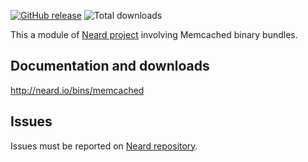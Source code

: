 [![GitHub release](https://img.shields.io/github/release/crazy-max/neard-bin-memcached.svg?style=flat-square)](https://github.com/crazy-max/neard-bin-memcached/releases/latest)
![Total downloads](https://img.shields.io/github/downloads/crazy-max/neard-bin-memcached/total.svg?style=flat-square)

This a module of [Neard project](https://github.com/crazy-max/neard) involving Memcached binary bundles.

## Documentation and downloads

http://neard.io/bins/memcached

## Issues

Issues must be reported on [Neard repository](https://github.com/crazy-max/neard/issues).
